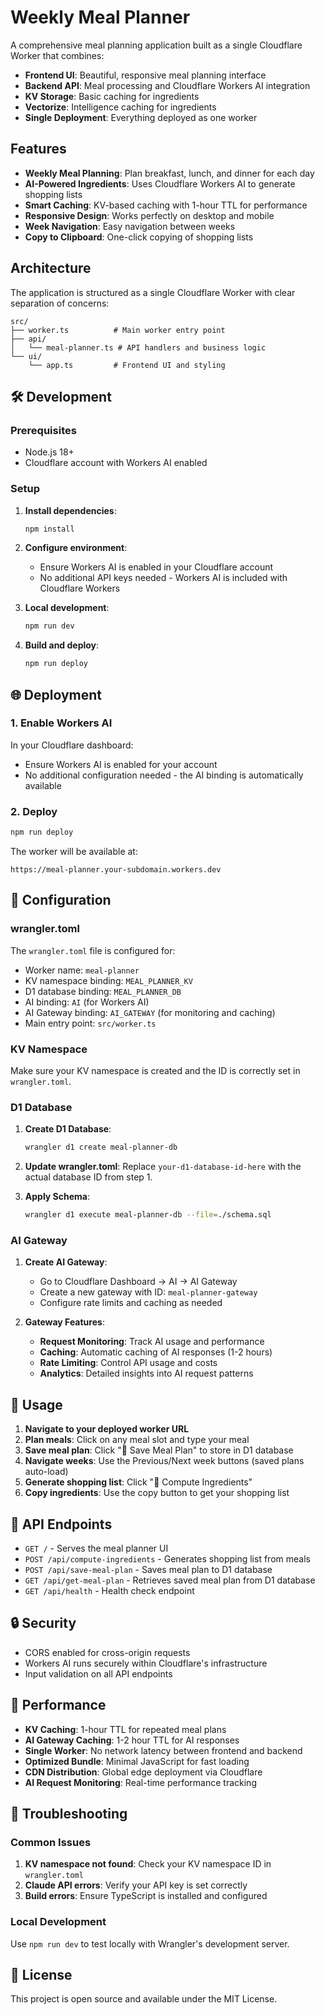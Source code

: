 # Weekly Meal Planner

A comprehensive meal planning application built as a single Cloudflare Worker that combines:
- **Frontend UI**: Beautiful, responsive meal planning interface
- **Backend API**: Meal processing and Cloudflare Workers AI integration
- **KV Storage**: Basic caching for ingredients
- **Vectorize**: Intelligence caching for ingredients
- **Single Deployment**: Everything deployed as one worker

## Features

- **Weekly Meal Planning**: Plan breakfast, lunch, and dinner for each day
- **AI-Powered Ingredients**: Uses Cloudflare Workers AI to generate shopping lists
- **Smart Caching**: KV-based caching with 1-hour TTL for performance
- **Responsive Design**: Works perfectly on desktop and mobile
- **Week Navigation**: Easy navigation between weeks
- **Copy to Clipboard**: One-click copying of shopping lists

## Architecture

The application is structured as a single Cloudflare Worker with clear separation of concerns:

```
src/
├── worker.ts          # Main worker entry point
├── api/
│   └── meal-planner.ts # API handlers and business logic
└── ui/
    └── app.ts         # Frontend UI and styling
```

## 🛠️ Development

### Prerequisites

- Node.js 18+ 
- Cloudflare account with Workers AI enabled

### Setup

1. **Install dependencies**:
   ```bash
   npm install
   ```

2. **Configure environment**:
   - Ensure Workers AI is enabled in your Cloudflare account
   - No additional API keys needed - Workers AI is included with Cloudflare Workers

3. **Local development**:
   ```bash
   npm run dev
   ```

4. **Build and deploy**:
   ```bash
   npm run deploy
   ```

## 🌐 Deployment

### 1. Enable Workers AI

In your Cloudflare dashboard:
- Ensure Workers AI is enabled for your account
- No additional configuration needed - the AI binding is automatically available

### 2. Deploy

```bash
npm run deploy
```

The worker will be available at:
```
https://meal-planner.your-subdomain.workers.dev
```

## 🔧 Configuration

### wrangler.toml

The `wrangler.toml` file is configured for:
- Worker name: `meal-planner`
- KV namespace binding: `MEAL_PLANNER_KV`
- D1 database binding: `MEAL_PLANNER_DB`
- AI binding: `AI` (for Workers AI)
- AI Gateway binding: `AI_GATEWAY` (for monitoring and caching)
- Main entry point: `src/worker.ts`

### KV Namespace

Make sure your KV namespace is created and the ID is correctly set in `wrangler.toml`.

### D1 Database

1. **Create D1 Database**:
   ```bash
   wrangler d1 create meal-planner-db
   ```

2. **Update wrangler.toml**: Replace `your-d1-database-id-here` with the actual database ID from step 1.

3. **Apply Schema**:
   ```bash
   wrangler d1 execute meal-planner-db --file=./schema.sql
   ```

### AI Gateway

1. **Create AI Gateway**:
   - Go to Cloudflare Dashboard → AI → AI Gateway
   - Create a new gateway with ID: `meal-planner-gateway`
   - Configure rate limits and caching as needed

2. **Gateway Features**:
   - **Request Monitoring**: Track AI usage and performance
   - **Caching**: Automatic caching of AI responses (1-2 hours)
   - **Rate Limiting**: Control API usage and costs
   - **Analytics**: Detailed insights into AI request patterns

## 📱 Usage

1. **Navigate to your deployed worker URL**
2. **Plan meals**: Click on any meal slot and type your meal
3. **Save meal plan**: Click "💾 Save Meal Plan" to store in D1 database
4. **Navigate weeks**: Use the Previous/Next week buttons (saved plans auto-load)
5. **Generate shopping list**: Click "🧾 Compute Ingredients"
6. **Copy ingredients**: Use the copy button to get your shopping list

## 🎯 API Endpoints

- `GET /` - Serves the meal planner UI
- `POST /api/compute-ingredients` - Generates shopping list from meals
- `POST /api/save-meal-plan` - Saves meal plan to D1 database
- `GET /api/get-meal-plan` - Retrieves saved meal plan from D1 database
- `GET /api/health` - Health check endpoint

## 🔒 Security

- CORS enabled for cross-origin requests
- Workers AI runs securely within Cloudflare's infrastructure
- Input validation on all API endpoints

## 🚀 Performance

- **KV Caching**: 1-hour TTL for repeated meal plans
- **AI Gateway Caching**: 1-2 hour TTL for AI responses
- **Single Worker**: No network latency between frontend and backend
- **Optimized Bundle**: Minimal JavaScript for fast loading
- **CDN Distribution**: Global edge deployment via Cloudflare
- **AI Request Monitoring**: Real-time performance tracking

## 🐛 Troubleshooting

### Common Issues

1. **KV namespace not found**: Check your KV namespace ID in `wrangler.toml`
2. **Claude API errors**: Verify your API key is set correctly
3. **Build errors**: Ensure TypeScript is installed and configured

### Local Development

Use `npm run dev` to test locally with Wrangler's development server.

## 📄 License

This project is open source and available under the MIT License.